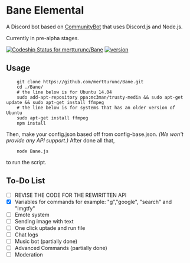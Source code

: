 Bane Elemental
=========================

A Discord bot based on [CommunityBot](https://github.com/OneMansGlory/CommunityBot) that uses Discord.js and Node.js.

Currently in pre-alpha stages.

[ ![Codeship Status for mertturunc/Bane](https://codeship.com/projects/4c86ea90-d689-0133-5867-2e9d1cff2918/status?branch=master)](https://codeship.com/projects/142773) [![version](https://img.shields.io/github/release/mertturunc/Bane.svg)](https://github.com/mertturunc/Bane/releases)

Usage
-----
        git clone https://github.com/mertturunc/Bane.git
        cd ./Bane/
        # the line below is for Ubuntu 14.04
        sudo add-apt-repository ppa:mc3man/trusty-media && sudo apt-get update && sudo apt-get install ffmpeg
        # the line below is for systems that has an older version of Ubuntu
        sudo apt-get install ffmpeg
        npm install

Then, make your config.json based off from config-base.json. *(We won't provide any API support.)* After done all that,

        node Bane.js

to run the script.





To-Do List
-----

- [ ] REVISE THE CODE FOR THE REWIRITTEN API
- [x] Variables for commands for example: "g","google", "search" and "lmgtfy"
- [ ] Emote system
- [ ] Sending image with text
- [ ] One click uptade and run file
- [ ] Chat logs
- [ ] Music bot (partially done)
- [ ] Advanced Commands (partially done)
- [ ] Moderation
